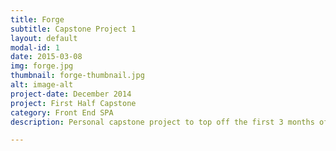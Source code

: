 ```yaml
---
title: Forge
subtitle: Capstone Project 1
layout: default
modal-id: 1
date: 2015-03-08
img: forge.jpg
thumbnail: forge-thumbnail.jpg
alt: image-alt
project-date: December 2014
project: First Half Capstone
category: Front End SPA
description: Personal capstone project to top off the first 3 months of learning front end development.  The idea is to help users create positive habits by tracking their "streaks".  After 60 days without breaking the streak, the habit is permanent.  Built using HTML, CSS, SASS, JavaScript, jQuery, AngularJS, and FireBase.

---
```

